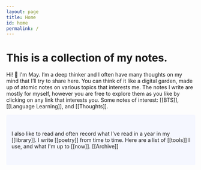 ```yaml
---
layout: page
title: Home
id: home
permalink: /
---
```


# This is a collection of my notes.

<p>Hi! 👋 I'm May. I’m a deep thinker and I often have many thoughts on my mind that I’ll try to share here. You can think of it like a digital garden, made up of atomic notes on various topics that interests me. The notes I write are mostly for myself, however you are free to explore them as you like by clicking on any link that interests you. Some notes of interest: [[BTS]], [[Language Learning]], and [[Thoughts]].</p>



<p style="padding: 3em 1em; background: #f5f7ff; border-radius: 4px;">
  I also like to read and often record what I’ve read in a year in my [[library]]. I write [[poetry]] from time to time. 
  Here are a list of [[tools]] I use, and what I'm up to [[now]]. [[Archive]]
</p>


<style>
  .wrapper {
    max-width: 44em;
  }
</style>
